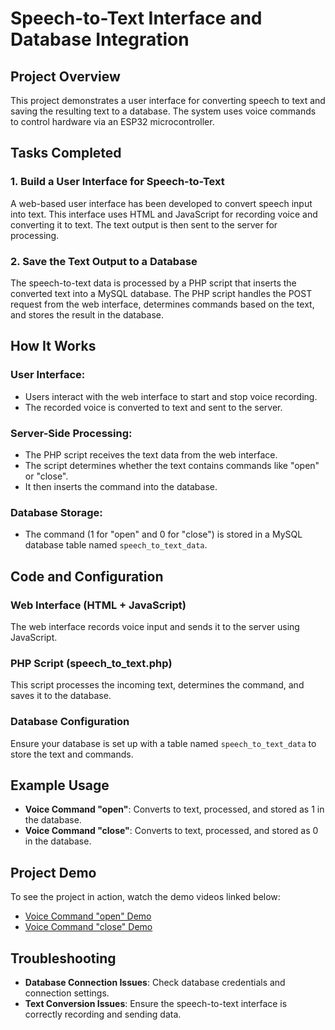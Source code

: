 # Speech-to-Text Interface and Database Integration

## Project Overview

This project demonstrates a user interface for converting speech to text and saving the resulting text to a database. The system uses voice commands to control hardware via an ESP32 microcontroller.

## Tasks Completed

### 1. Build a User Interface for Speech-to-Text

A web-based user interface has been developed to convert speech input into text. This interface uses HTML and JavaScript for recording voice and converting it to text. The text output is then sent to the server for processing.

### 2. Save the Text Output to a Database

The speech-to-text data is processed by a PHP script that inserts the converted text into a MySQL database. The PHP script handles the POST request from the web interface, determines commands based on the text, and stores the result in the database.

## How It Works

### User Interface:

- Users interact with the web interface to start and stop voice recording.
- The recorded voice is converted to text and sent to the server.

### Server-Side Processing:

- The PHP script receives the text data from the web interface.
- The script determines whether the text contains commands like "open" or "close".
- It then inserts the command into the database.

### Database Storage:

- The command (1 for "open" and 0 for "close") is stored in a MySQL database table named `speech_to_text_data`.

## Code and Configuration

### Web Interface (HTML + JavaScript)

The web interface records voice input and sends it to the server using JavaScript.

### PHP Script (speech_to_text.php)

This script processes the incoming text, determines the command, and saves it to the database.

### Database Configuration

Ensure your database is set up with a table named `speech_to_text_data` to store the text and commands.

## Example Usage

- **Voice Command "open"**: Converts to text, processed, and stored as 1 in the database.
- **Voice Command "close"**: Converts to text, processed, and stored as 0 in the database.

## Project Demo

To see the project in action, watch the demo videos linked below:

- [Voice Command "open" Demo](https://github.com/shathalshehri/Speech_to_Text/blob/main/Task2Week3p2-ezgif.com-video-to-mp4-converter.mp4)
- [Voice Command "close" Demo](https://github.com/shathalshehri/Speech_to_Text/blob/main/Task2Week3p2-ezgif.com-video-to-mp4-converter.mp4)

## Troubleshooting

- **Database Connection Issues**: Check database credentials and connection settings.
- **Text Conversion Issues**: Ensure the speech-to-text interface is correctly recording and sending data.

